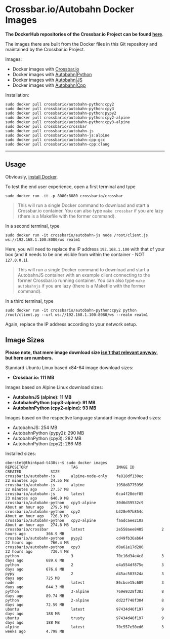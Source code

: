 # Crossbar.io/Autobahn Docker Images

**The DockerHub repositories of the Crossbar.io Project can be found [here](https://hub.docker.com/r/crossbario/)**.

 The images there are built from the Docker files in this Git repository and maintained by the Crossbar.io Project.

Images:

* Docker images with [Crossbar.io](https://hub.docker.com/r/crossbario/crossbar/tags/)
* Docker images with [Autobahn|Python](https://hub.docker.com/r/crossbario/autobahn-python/tags/)
* Docker images with [Autobahn|JS](https://hub.docker.com/r/crossbario/autobahn-js/tags/)
* Docker images with [Autobahn|Cpp](https://hub.docker.com/r/crossbario/autobahn-cpp/tags/)

Installation:

```console
sudo docker pull crossbario/autobahn-python:cpy2
sudo docker pull crossbario/autobahn-python:cpy3
sudo docker pull crossbario/autobahn-python:pypy2
sudo docker pull crossbario/autobahn-python:cpy2-alpine
sudo docker pull crossbario/autobahn-python:cpy3-alpine
sudo docker pull crossbario/crossbar
sudo docker pull crossbario/autobahn-js
sudo docker pull crossbario/autobahn-js:alpine
sudo docker pull crossbario/autobahn-cpp:gcc
sudo docker pull crossbario/autobahn-cpp:clang
```

---

## Usage

Obviously, [install Docker](https://docs.docker.com/linux/).

To test the end user experience, open a first terminal and type

```console
sudo docker run -it -p 8080:8080 crossbario/crossbar
```

> This will run a single Docker command to download and start a Crossbar.io container. You can also type `make crossbar` if you are lazy (there is a Makefile with the former command).

In a second terminal, type

```console
sudo docker run -it crossbario/autobahn-js node /root/client.js ws://192.168.1.100:8080/ws realm1
```

Here, you will need to replace the IP address `192.168.1.100` with that of your box (and it needs to be one visible from within the container - NOT `127.0.0.1`).

> This will run a single Docker command to download and start a AutobahnJS container with an example client connecting to the former Crossbar.io running container. You can also type `make autobahnjs` if you are lazy (there is a Makefile with the former command).

In a third terminal, type

```console
sudo docker run -it crossbario/autobahn-python:cpy2 python /root/client.py --url ws://192.168.1.100:8080/ws --realm realm1
```

Again, replace the IP address according to your network setup.

## Image Sizes

**Please note, that mere image download size [isn't that relevant anyway](https://insights.ubuntu.com/2016/02/10/docker-alpine-ubuntu-and-you/), but here are numbers.**

Standard Ubuntu Linux based x84-64 image download sizes:

* **Crossbar.io: 111 MB**

Images based on Alpine Linux download sizes:

* **AutobahnJS (alpine): 11 MB**
* **AutobahnPython (cpy3-alpine): 91 MB**
* **AutobahnPython (cpy2-alpine): 93 MB**

Images based on  the respective language standard image download sizes:

* AutobahnJS: 254 MB
* AutobahnPython (pypy2): 290 MB
* AutobahnPython (cpy3): 282 MB
* AutobahnPython (cpy2): 286 MB

Installed sizes:

```console
oberstet@thinkpad-t430s:~$ sudo docker images
REPOSITORY                   TAG                 IMAGE ID            CREATED             SIZE
crossbario/autobahn-js       alpine-node-only    fe818df130ec        22 minutes ago      24.55 MB
crossbario/autobahn-js       alpine              1958d8775956        22 minutes ago      27.57 MB
crossbario/autobahn-js       latest              6ca4f28def85        23 minutes ago      646.9 MB
crossbario/autobahn-python   cpy3-alpine         30d6d39532c9        About an hour ago   279.5 MB
crossbario/autobahn-python   cpy2                b328e97b854c        About an hour ago   726.3 MB
crossbario/autobahn-python   cpy2-alpine         faadcaee210a        About an hour ago   274.8 MB
crossbario/crossbar          latest              2e558aee8405        2 hours ago         366.9 MB
crossbario/autobahn-python   pypy2               cd49fb36ab64        22 hours ago        766.4 MB
crossbario/autobahn-python   cpy3                d8a61e17d280        22 hours ago        730.4 MB
python                       3                   70c16d34e4c8        3 days ago          689.6 MB
python                       2                   e4a554df875e        3 days ago          676.8 MB
pypy                         2                   d45ac503524a        3 days ago          725 MB
node                         latest              86cbce15c689        3 days ago          644.3 MB
python                       3-alpine            769e9328f383        8 days ago          89.74 MB
python                       2-alpine            dd22f748f304        8 days ago          72.59 MB
ubuntu                       latest              97434d46f197        9 days ago          188 MB
ubuntu                       trusty              97434d46f197        9 days ago          188 MB
alpine                       latest              70c557e50ed6        3 weeks ago         4.798 MB
```
